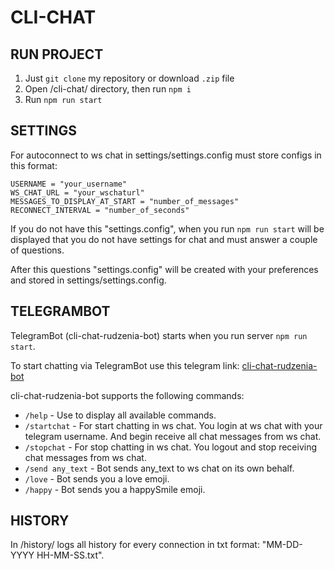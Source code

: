 # CLI-CHAT

## RUN PROJECT

1. Just ```git clone``` my repository or download ```.zip``` file
2. Open /cli-chat/ directory, then run ```npm i```
3. Run ```npm run start```

## SETTINGS

For autoconnect to ws chat in settings/settings.config  must store configs in this format:

```
USERNAME = "your_username"
WS_CHAT_URL = "your_wschaturl"
MESSAGES_TO_DISPLAY_AT_START = "number_of_messages"
RECONNECT_INTERVAL = "number_of_seconds"
```

If you do not have this "settings.config", when you run ```npm run start``` will be displayed that you do not have settings for chat and must answer a couple of questions.

After this questions "settings.config" will be created with your preferences and stored in settings/settings.config.

## TELEGRAMBOT

TelegramBot (cli-chat-rudzenia-bot) starts when you run server ```npm run start```.

To start chatting via TelegramBot use this telegram link: [cli-chat-rudzenia-bot](https://t.me/Cli_Chat_for_ST2019_bot "https://t.me/Cli_Chat_for_ST2019_bot")

cli-chat-rudzenia-bot supports the following commands:

- ```/help``` - Use to display all available commands.
- ```/startchat``` - For start chatting in ws chat. You login at ws chat with your telegram username. And begin receive all chat messages from ws chat.
- ```/stopchat``` - For stop chatting in ws chat. You logout and stop receiving chat messages from ws chat.
- ```/send any_text``` - Bot sends any_text to ws chat on its own behalf.
- ```/love``` - Bot sends you a love emoji.
- ```/happy``` - Bot sends you a happySmile emoji.

## HISTORY

In /history/ logs all history for every connection in txt format: "MM-DD-YYYY HH-MM-SS.txt".
